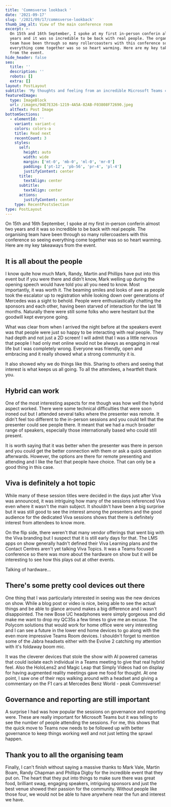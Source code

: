 ```yaml
---
title: 'Commsverse lookback '
date: '2021-09-17'
slug: '/2021/09/17/commsverse-lookback'
thumb_img_alt: View of the main conference room
excerpt: >-
  On 15th and 16th September, I spoke at my first in-person conferin almost two
  years and it was so incredible to be back with real people. The organising
  team have been through so many rollercoasters with this conference so seeing
  everything come together was so so heart warming. Here are my key takeaways
  from the event.
hide_header: false
seo:
  title: ''
  description: ''
  robots: []
  extra: []
layout: PostLayout
subtitle: 'My thoughts and feeling from an incredible Microsoft Teams conference '
featuredImage:
  type: ImageBlock
  url: /images/94E7E326-1219-4A5A-82AB-F03808F72690.jpeg
  altText: Post Image
bottomSections:
  - elementId: ''
    variant: variant-c
    colors: colors-a
    title: Read next
    recentCount: 3
    styles:
      self:
        height: auto
        width: wide
        margin: ['mt-0', 'mb-0', 'ml-0', 'mr-0']
        padding: ['pt-12', 'pb-56', 'pr-4', 'pl-4']
        justifyContent: center
      title:
        textAlign: center
      subtitle:
        textAlign: center
      actions:
        justifyContent: center
    type: RecentPostsSection
type: PostLayout
---
```


On 15th and 16th September, I spoke at my first in-person conferin almost two years and it was so incredible to be back with real people. The organising team have been through so many rollercoasters with this conference so seeing everything come together was so so heart warming. Here are my key takeaways from the event.

## It is all about the people

I know quite how much Mark, Randy, Martin and Phillips have put into this event but if you were there and didn’t know, Mark welling up during the opening speech would have told you all you need to know. Most importantly, it was worth it. The beaming smiles and looks of awe as people took the escalator up to registration while looking down over generations of Mercedes was a sight to behold. People were enthusiastically chatting the sponsors and each other, having been starved of interaction for the last 18 months. Naturally there were still some folks who were hesitant but the goodwill kept everyone going.

What was clear from when I arrived the night before at the speakers event was that people were just so happy to be interacting with real people. They had depth and not just a 2D screen! I will admit that I was a little nervous that people I had only met online would not be always as engaging in real life but I was completely wrong. Everyone was friendly, open and embracing and it really showed what a strong community it is.

It also showed why we do things like this. Sharing to others and seeing that interest is what keeps us all going. To all the attendees, a heartfelt thank you.

## Hybrid can work

One of the most interesting aspects for me though was how well the hybrid aspect worked. There were some technical difficulties that were soon ironed out but I attended several talks where the presenter was remote. It didn't feel too different to the in-person sessions and you could tell that the presenter could see people there. It meant that we had a much broader range of speakers, especially those internationally based who could still present.

It is worth saying that it was better when the presenter was there in person and you could get the better connection with them or ask a quick question afterwards. However, the options are there for remote presenting and attending and I like the fact that people have choice. That can only be a good thing in this case.

## Viva is definitely a hot topic

While many of these session titles were decided in the days just after Viva was announced, it was intriguing how many of the sessions referenced Viva even where it wasn't the main subject. It shouldn't have been a big surprise but it was still good to see the interest among the presenters and the good audience for the dedicated Viva sessions shows that there is definitely interest from attendees to know more.

On the flip side, there weren't that many vendor offerings that went big with the Viva branding but I suspect that it is still early days for that. The LMS apps on show generally hadn't defined their Viva Learning plans and the Contact Centres aren't yet talking Viva Topics. It was a Teams focused conference so there was more about the hardware on show but it will be interesting to see how this plays out at other events.

Talking of hardware...

## There's some pretty cool devices out there

One thing that I was particularly interested in seeing was the new devices on show. While a blog post or video is nice, being able to see the actual things and be able to glance around makes a big difference and I wasn't disappointed. The new Bose UC headphones were simply gorgeous and did make me want to drop my QC35s a few times to give me an excuse. The Polycom solutions that would work for home office were very interesting and I can see a future in the lower end home devices to go along with the even more impressive Teams Room devices. I shouldn't forget to mention some of the Jabra headsets either with the Evolve 2 catching my attention with it's foldaway boom mic.

It was the cleverer devices that stole the show with AI powered cameras that could isolate each individual in a Teams meeting to give that real hybrid feel. Also the HoloLens2 and Magic Leap that Simply Videos had on display for having augmented reality meetings gave me food for thought. At one point, I saw one of their reps walking around with a headset and giving a commentary on the F1 cars at Mercedes Benz World - peak Commsverse!

## Governance and reporting are still important

A surprise I had was how popular the sessions on governance and reporting were. These are really important for Microsoft Teams but it was telling to see the number of people attending the sessions. For me, this shows that the quick move to Teams now needs to be followed up with better governance to keep things working well and not just letting the sprawl happen.

## Thank you to all the organising team

Finally, I can't finish without saying a massive thanks to Mark Vale, Martin Boam, Randy Chapman and Phillipa Digby for the incredible event that they put on. The heart that they put into things to make sure there was great food, brilliant swag, engaging speakers, intriguing sponsors and just the best venue showed their passion for the community. Without people like those four, we would not be able to have anywhere near the fun and interest we have.
